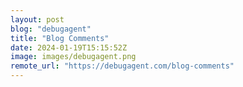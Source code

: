 ```yaml
---
layout: post
blog: "debugagent"
title: "Blog Comments"
date: 2024-01-19T15:15:52Z
image: images/debugagent.png
remote_url: "https://debugagent.com/blog-comments"
---
```

